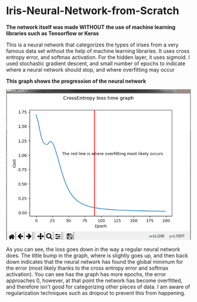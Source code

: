 # Iris-Neural-Network-from-Scratch

**The network itself was made WITHOUT the use of machine learning libraries such as Tensorflow or Keras**

This is a neural network that categorizes the types of irises from a very famous data set without the help of machine learning libraries.
It uses cross entropy error, and softmax activation.
For the hidden layer, it uses sigmoid. I used stochastic gradient descent, and small number of epochs to indicate where a neural network should stop, and where overfitting may occur


**This graph shows the progression of the neural network**

![](images/grtaph.png)

As you can see, the loss goes down in the way a regular neural network does. The little bump in the graph, where is slightly goes up, and then back down indicates that the neural network has found the global minimum for the error (most likely thanks to the cross entropy error and softmax activation). You can see has the graph has more epochs, the error approaches 0, however, at that point the network has become overfitted, and therefore isn't good for categorizing other pieces of data. I am aware of regularization techniques such as dropout to prevent this from happening.
